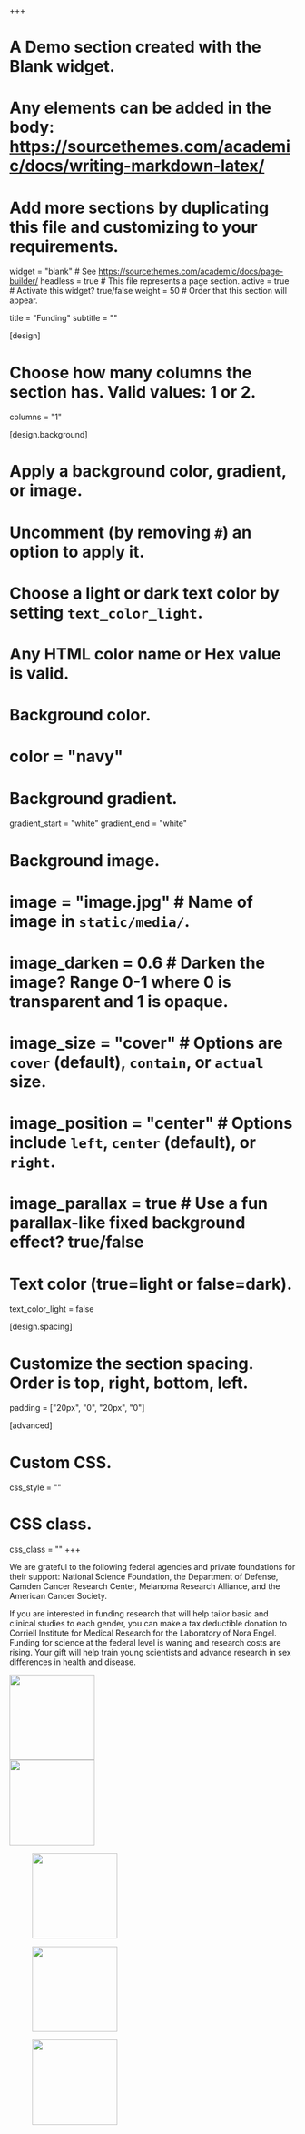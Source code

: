 +++
# A Demo section created with the Blank widget.
# Any elements can be added in the body: https://sourcethemes.com/academic/docs/writing-markdown-latex/
# Add more sections by duplicating this file and customizing to your requirements.

widget = "blank"  # See https://sourcethemes.com/academic/docs/page-builder/
headless = true  # This file represents a page section.
active = true  # Activate this widget? true/false
weight = 50  # Order that this section will appear.

title = "Funding"
subtitle = ""

[design]
  # Choose how many columns the section has. Valid values: 1 or 2.
  columns = "1"

[design.background]
  # Apply a background color, gradient, or image.
  #   Uncomment (by removing `#`) an option to apply it.
  #   Choose a light or dark text color by setting `text_color_light`.
  #   Any HTML color name or Hex value is valid.

  # Background color.
  # color = "navy"

  # Background gradient.
  gradient_start = "white"
  gradient_end = "white"

  # Background image.
  # image = "image.jpg"  # Name of image in `static/media/`.
  # image_darken = 0.6  # Darken the image? Range 0-1 where 0 is transparent and 1 is opaque.
  # image_size = "cover"  #  Options are `cover` (default), `contain`, or `actual` size.
  # image_position = "center"  # Options include `left`, `center` (default), or `right`.
  # image_parallax = true  # Use a fun parallax-like fixed background effect? true/false

  # Text color (true=light or false=dark).
  text_color_light = false

[design.spacing]
  # Customize the section spacing. Order is top, right, bottom, left.
  padding = ["20px", "0", "20px", "0"]

[advanced]
 # Custom CSS.
 css_style = ""

 # CSS class.
 css_class = ""
+++


We are grateful to the following federal agencies and private foundations for their support: National Science Foundation, the Department of Defense, Camden Cancer Research Center, Melanoma Research Alliance, and the American Cancer Society.

If you are interested in funding research that will help tailor basic and clinical studies to each gender, you can make a tax deductible donation to Corriell Institute for Medical Research for the Laboratory of Nora Engel. Funding for science at the federal level is waning and research costs are rising. Your gift will help train young scientists and advance research in sex differences in health and disease.

<div class="row">
  <div class="inline-block">
    <img src="/media/img/nsf_bitmap_logo.png" style="height:150px;">
  </div>
  <div class="inline-block">
    <img src="/media/img/DoD.jpeg" style="height:150px;">
  </div>
  <div class="inline-block">
    <figure> <img src="/media/img/MelanomaResearchAlliance.png" style="height:150px;">
  </div>
  <div class="inline-block">
    <figure> <img src="/media/img/ACS.png" style="height:150px;">
  </div>
  <div class="inline-block">
    <figure> <img src="/media/img/camden_cancer.png" style="height:150px;">
  </div>
</div>
